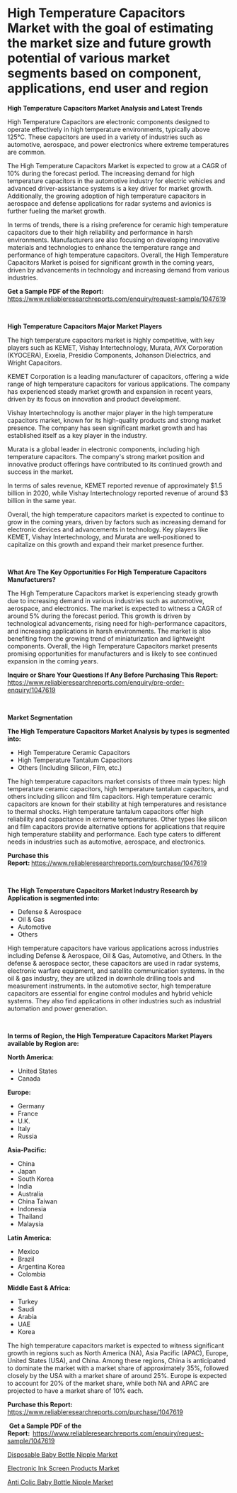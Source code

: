 <p><h1>High Temperature Capacitors Market with the goal of estimating the market size and future growth potential of various market segments based on component, applications, end user and region</h1></p><p><strong>High Temperature Capacitors Market Analysis and Latest Trends</strong></p>
<p><p>High Temperature Capacitors are electronic components designed to operate effectively in high temperature environments, typically above 125°C. These capacitors are used in a variety of industries such as automotive, aerospace, and power electronics where extreme temperatures are common.</p><p>The High Temperature Capacitors Market is expected to grow at a CAGR of 10% during the forecast period. The increasing demand for high temperature capacitors in the automotive industry for electric vehicles and advanced driver-assistance systems is a key driver for market growth. Additionally, the growing adoption of high temperature capacitors in aerospace and defense applications for radar systems and avionics is further fueling the market growth.</p><p>In terms of trends, there is a rising preference for ceramic high temperature capacitors due to their high reliability and performance in harsh environments. Manufacturers are also focusing on developing innovative materials and technologies to enhance the temperature range and performance of high temperature capacitors. Overall, the High Temperature Capacitors Market is poised for significant growth in the coming years, driven by advancements in technology and increasing demand from various industries.</p></p>
<p><strong>Get a Sample PDF of the Report:&nbsp;</strong> <a href="https://www.reliableresearchreports.com/enquiry/request-sample/1047619">https://www.reliableresearchreports.com/enquiry/request-sample/1047619</a></p>
<p>&nbsp;</p>
<p><strong>High Temperature Capacitors Major Market Players</strong></p>
<p><p>The high temperature capacitors market is highly competitive, with key players such as KEMET, Vishay Intertechnology, Murata, AVX Corporation (KYOCERA), Exxelia, Presidio Components, Johanson Dielectrics, and Wright Capacitors. </p><p>KEMET Corporation is a leading manufacturer of capacitors, offering a wide range of high temperature capacitors for various applications. The company has experienced steady market growth and expansion in recent years, driven by its focus on innovation and product development.</p><p>Vishay Intertechnology is another major player in the high temperature capacitors market, known for its high-quality products and strong market presence. The company has seen significant market growth and has established itself as a key player in the industry.</p><p>Murata is a global leader in electronic components, including high temperature capacitors. The company's strong market position and innovative product offerings have contributed to its continued growth and success in the market.</p><p>In terms of sales revenue, KEMET reported revenue of approximately $1.5 billion in 2020, while Vishay Intertechnology reported revenue of around $3 billion in the same year.</p><p>Overall, the high temperature capacitors market is expected to continue to grow in the coming years, driven by factors such as increasing demand for electronic devices and advancements in technology. Key players like KEMET, Vishay Intertechnology, and Murata are well-positioned to capitalize on this growth and expand their market presence further.</p></p>
<p>&nbsp;</p>
<p><strong>What Are The Key Opportunities For High Temperature Capacitors Manufacturers?</strong></p>
<p><p>The High Temperature Capacitors market is experiencing steady growth due to increasing demand in various industries such as automotive, aerospace, and electronics. The market is expected to witness a CAGR of around 5% during the forecast period. This growth is driven by technological advancements, rising need for high-performance capacitors, and increasing applications in harsh environments. The market is also benefiting from the growing trend of miniaturization and lightweight components. Overall, the High Temperature Capacitors market presents promising opportunities for manufacturers and is likely to see continued expansion in the coming years.</p></p>
<p><strong>Inquire or Share Your Questions If Any Before Purchasing This Report:</strong> <a href="https://www.reliableresearchreports.com/enquiry/pre-order-enquiry/1047619">https://www.reliableresearchreports.com/enquiry/pre-order-enquiry/1047619</a></p>
<p>&nbsp;</p>
<p><strong>Market Segmentation</strong></p>
<p><strong>The High Temperature Capacitors Market Analysis by types is segmented into:</strong></p>
<p><ul><li>High Temperature Ceramic Capacitors</li><li>High Temperature Tantalum Capacitors</li><li>Others (Including Silicon, Film, etc.)</li></ul></p>
<p><p>The high temperature capacitors market consists of three main types: high temperature ceramic capacitors, high temperature tantalum capacitors, and others including silicon and film capacitors. High temperature ceramic capacitors are known for their stability at high temperatures and resistance to thermal shocks. High temperature tantalum capacitors offer high reliability and capacitance in extreme temperatures. Other types like silicon and film capacitors provide alternative options for applications that require high temperature stability and performance. Each type caters to different needs in industries such as automotive, aerospace, and electronics.</p></p>
<p><strong>Purchase this Report:&nbsp;</strong><a href="https://www.reliableresearchreports.com/purchase/1047619">https://www.reliableresearchreports.com/purchase/1047619</a></p>
<p>&nbsp;</p>
<p><strong>The High Temperature Capacitors Market Industry Research by Application is segmented into:</strong></p>
<p><ul><li>Defense & Aerospace</li><li>Oil & Gas</li><li>Automotive</li><li>Others</li></ul></p>
<p><p>High temperature capacitors have various applications across industries including Defense & Aerospace, Oil & Gas, Automotive, and Others. In the defense & aerospace sector, these capacitors are used in radar systems, electronic warfare equipment, and satellite communication systems. In the oil & gas industry, they are utilized in downhole drilling tools and measurement instruments. In the automotive sector, high temperature capacitors are essential for engine control modules and hybrid vehicle systems. They also find applications in other industries such as industrial automation and power generation.</p></p>
<p>&nbsp;</p>
<p><strong>In terms of Region, the High Temperature Capacitors Market Players available by Region are:</strong></p>
<p>
    <p> <strong> North America: </strong>
        <ul>
            <li>United States</li>
            <li>Canada</li>
        </ul>
        </p> 
    <p> <strong> Europe: </strong>
        <ul>
            <li>Germany</li>
            <li>France</li>
            <li>U.K.</li>
            <li>Italy</li>
            <li>Russia</li>
        </ul>
        </p> 
    <p> <strong> Asia-Pacific: </strong>
        <ul>
            <li>China</li>
            <li>Japan</li>
            <li>South Korea</li>
            <li>India</li>
            <li>Australia</li>
            <li>China Taiwan</li>
            <li>Indonesia</li>
            <li>Thailand</li>
            <li>Malaysia</li>
        </ul>
        </p> 
    <p> <strong> Latin America: </strong>
        <ul>
            <li>Mexico</li>
            <li>Brazil</li>
            <li>Argentina Korea</li>
            <li>Colombia</li>
        </ul>
        </p> 
    <p> <strong> Middle East & Africa: </strong>
        <ul>
            <li>Turkey</li>
            <li>Saudi</li>
            <li>Arabia</li>
            <li>UAE</li>
            <li>Korea</li>
        </ul>
    </p>
    </p>
<p><p>The high temperature capacitors market is expected to witness significant growth in regions such as North America (NA), Asia Pacific (APAC), Europe, United States (USA), and China. Among these regions, China is anticipated to dominate the market with a market share of approximately 35%, followed closely by the USA with a market share of around 25%. Europe is expected to account for 20% of the market share, while both NA and APAC are projected to have a market share of 10% each.</p></p>
<p><strong>Purchase this Report: </strong><a href="https://www.reliableresearchreports.com/purchase/1047619">https://www.reliableresearchreports.com/purchase/1047619</a></p>
<p>&nbsp;<strong>Get a Sample PDF of the Report:&nbsp;&nbsp;</strong><a href="https://www.reliableresearchreports.com/enquiry/request-sample/1047619">https://www.reliableresearchreports.com/enquiry/request-sample/1047619</a></p>
<p><strong></strong></p>
<p><p><a href="https://github.com/FassouRP/Market-Research-Report-List-3/blob/main/disposable-baby-bottle-nipple-market.md">Disposable Baby Bottle Nipple Market</a></p><p><a href="https://github.com/ruddyyedelwadw/Market-Research-Report-List-1/blob/main/electronic-ink-screen-products-market.md">Electronic Ink Screen Products Market</a></p><p><a href="https://github.com/rahu1506/Market-Research-Report-List-3/blob/main/anti-colic-baby-bottle-nipple-market.md">Anti Colic Baby Bottle Nipple Market</a></p></p>